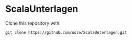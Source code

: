 ScalaUnterlagen
===============


Clone this repository with

    git clone https://github.com/oose/ScalaUnterlagen.git

    
    
    

